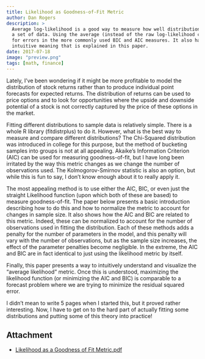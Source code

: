```yaml
---
title: Likelihood as Goodness-of-Fit Metric
author: Dan Rogers
description: >
  Average log-likelihood is a good way to measure how well distributions fit
  a set of data. Using the average (instead of the raw log-likelihood corrects
  for errors in the more commonly used BIC and AIC measures. It also has an
  intuitive meaning that is explained in this paper.
date: 2017-07-18
image: "preview.png"
tags: [math, finance]
---
```


Lately, I’ve been wondering if it might be more profitable to model the distribution of stock returns rather than to produce individual point forecasts for expected returns.  The distribution of returns can be used to price options and to look for opportunities where the upside and downside potential of a stock is not correctly captured by the price of these options in the market.

Fitting different distributions to sample data is relatively simple.  There is a whole R library (fitdistrplus) to do it.  However, what is the best way to measure and compare different distributions?  The Chi-Squared distribution was introduced in college for this purpose, but the method of bucketing samples into groups is not at all appealing.  Akaike’s Information Criterion (AIC) can be used for measuring goodness-of-fit, but I have long been irritated by the way this metric changes as we change the number of observations used.  The Kolmogorov-Smirnov statistic is also an option, but while this is fun to say, I don’t know enough about it to really apply it.

The most appealing method is to use either the AIC, BIC, or even just the straight Likelihood function (upon which both of these are based) to measure goodness-of-fit.  The paper below presents a basic introduction describing how to do this and how to normalize the metric to account for changes in sample size.  It also shows how the AIC and BIC are related to this metric.  Indeed, these can be normalized to account for the number of observations used in fitting the distribution.  Each of these methods adds a penalty for the number of parameters in the model, and this penalty will vary with the number of observations, but as the sample size increases, the effect of the parameter penalties become negligible.  In the extreme, the AIC and BIC are in fact identical to just using the likelihood metric by itself.

Finally, this paper presents a way to intuitively understand and visualize the “average likelihood” metric.  Once this is understood, maximizing the likelihood function (or minimizing the AIC and BIC) is comparable to a forecast problem where we are trying to minimize the residual squared error.

I didn’t mean to write 5 pages when I started this, but it proved rather interesting.  Now, I have to get on to the hard part of actually fitting some distributions and putting some of this theory into practice!

## Attachment

* [Likelihood as a Goodness of Fit Metric.pdf](Likelihood-as-a-Goodness-of-Fit-Metric.pdf)
